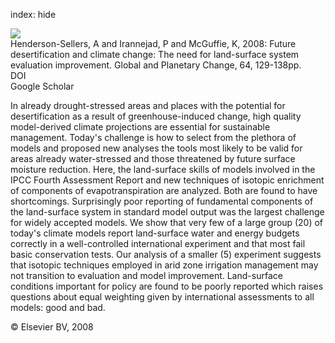 index: hide

<div class="Citation">
    <div class="Citation-thumb CitationThumb-linked"  data-href="https://doi.org/10.1016/j.gloplacha.2008.06.007">
      <img src="https://static.claimspace.cloud/climate-study-static/refs/thumbs/12/HendersonSellers_et_al_2008-thumb.png" />
    </div>

  <div class="Citation-body">
    <div class="Citation-text">Henderson-Sellers, A and Irannejad, P and McGuffie, K, 2008: Future desertification and climate change: The need for land-surface system evaluation improvement. <span class="Article-journal">Global and Planetary Change, </span><span class="Article-volume">64, </span>129-138pp.</div>
    <div class="Citation-links">
      <div class="CitationLink" data-href="https://doi.org/10.1016/j.gloplacha.2008.06.007">
        <div class="CitationLink-icon CitationLink-Doi"></div>
        <div class="CitationLink-text">DOI</div>
      </div>
      <div class="CitationLink" data-href="https://scholar.google.com/scholar?q=10.1016/j.gloplacha.2008.06.007">
        <div class="CitationLink-icon CitationLink-Scholar"></div>
        <div class="CitationLink-text">Google Scholar</div>
      </div>
    </div>
  </div>
</div>

In already drought-stressed areas and places with the potential for desertification as a result of greenhouse-induced change, high quality model-derived climate projections are essential for sustainable management. Today's challenge is how to select from the plethora of models and proposed new analyses the tools most likely to be valid for areas already water-stressed and those threatened by future surface moisture reduction. Here, the land-surface skills of models involved in the IPCC Fourth Assessment Report and new techniques of isotopic enrichment of components of evapotranspiration are analyzed. Both are found to have shortcomings. Surprisingly poor reporting of fundamental components of the land-surface system in standard model output was the largest challenge for widely accepted models. We show that very few of a large group (20) of today's climate models report land-surface water and energy budgets correctly in a well-controlled international experiment and that most fail basic conservation tests. Our analysis of a smaller (5) experiment suggests that isotopic techniques employed in arid zone irrigation management may not transition to evaluation and model improvement. Land-surface conditions important for policy are found to be poorly reported which raises questions about equal weighting given by international assessments to all models: good and bad.

<div class="Citation-copy">
&copy; Elsevier BV, 2008
</div>